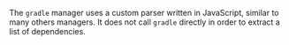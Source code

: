 The `gradle` manager uses a custom parser written in JavaScript, similar to many others managers.
It does not call `gradle` directly in order to extract a list of dependencies.
